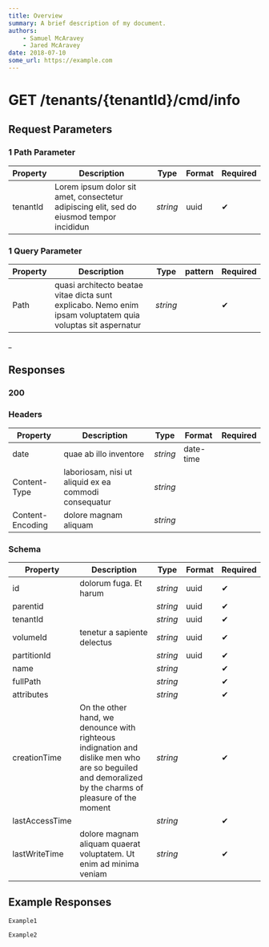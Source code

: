```yaml
---
title: Overview
summary: A brief description of my document.
authors:
    - Samuel McAravey
    - Jared McAravey
date: 2018-07-10
some_url: https://example.com
---
```


# **GET** /tenants/{tenantId}/cmd/info

## Request Parameters

### 1 Path Parameter

   | Property | Description                                                                              | Type     | Format | Required |
   | -------- | ---------------------------------------------------------------------------------------- | -------- | ------ | -------- |
   | tenantId | Lorem ipsum dolor sit amet, consectetur adipiscing elit, sed do eiusmod tempor incididun | _string_ | uuid   | ✔        |

### 1 Query Parameter

 | Property | Description                                                                                                 | Type     | pattern | Required |
 | -------- | ----------------------------------------------------------------------------------------------------------- | -------- | ------- | -------- |
 | Path     | quasi architecto beatae vitae dicta sunt explicabo. Nemo enim ipsam voluptatem quia voluptas sit aspernatur | _string_ |         | ✔        |
  _

## Responses

### 200

### Headers

 | Property         | Description                                           | Type     | Format    | Required |
 | ---------------- | ----------------------------------------------------- | -------- | --------- | -------- |
 | date             | quae ab illo inventore                                | _string_ | date-time |          |
 | Content-Type     | laboriosam, nisi ut aliquid ex ea commodi consequatur | _string_ |           |          |
 | Content-Encoding | dolore magnam aliquam                                 | _string_ |           |          |
  
### Schema

| Property       | Description                                                                                                                                           | Type     | Format | Required |
| -------------- | ----------------------------------------------------------------------------------------------------------------------------------------------------- | -------- | ------ | -------- |
| id             | dolorum fuga. Et harum                                                                                                                                | _string_ | uuid   | ✔        |
| parentid       |                                                                                                                                                       | _string_ | uuid   | ✔        |
| tenantId       |                                                                                                                                                       | _string_ | uuid   | ✔        |
| volumeId       | tenetur a sapiente delectus                                                                                                                           | _string_ | uuid   | ✔        |
| partitionId    |                                                                                                                                                       | _string_ | uuid   | ✔        |
| name           |                                                                                                                                                       | _string_ |        | ✔        |
| fullPath       |                                                                                                                                                       | _string_ |        | ✔        |
| attributes     |                                                                                                                                                       | _string_ |        | ✔        |
| creationTime   | On the other hand, we denounce with righteous indignation and dislike men who are so beguiled and demoralized by the charms of pleasure of the moment | _string_ |        | ✔        |
| lastAccessTime |                                                                                                                                                       | _string_ |        | ✔        |
| lastWriteTime  | dolore magnam aliquam quaerat voluptatem. Ut enim ad minima veniam                                                                                    | _string_ |        | ✔        |

## Example Responses

```cURL tab="cURL"
Example1
```

```C# tab="C#"
Example2
```